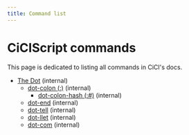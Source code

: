```yaml
---
title: Command list
---
```




# CiCIScript commands

This page is dedicated to listing all commands in CiCI's docs.



- [The Dot](https://asccisl-org.github.io/ASCCISL/Commands/dot/) (internal)
  - [dot-colon (:)](https://asccisl-org.github.io/ASCCISL/Commands/dot/dotcolon/) (internal)
    - [dot-colon-hash (:#)](https://asccisl-org.github.io/ASCCISL/Commands/dot/dotcolon/dotcolonhash/) (internal)
  - [dot-end](https://asccisl-org.github.io/ASCCISL/Commands/dot/dotend/) (internal)
  - [dot-tell](https://asccisl-org.github.io/ASCCISL/Commands/dot/dottell/) (internal)
  - [dot-llet](https://asccisl-org.github.io/ASCCISL/Commands/dot/dotllet/) (internal)
  - [dot-com](https://asccisl-org.github.io/ASCCISL/Commands/dot/dotlcom/) (internal)